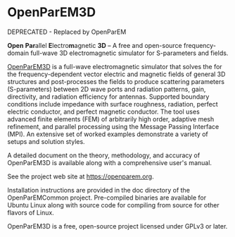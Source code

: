 # OpenParEM3D

DEPRECATED - Replaced by OpenParEM

**Open** **Par**allel **E**lectro**m**agnetic **3D** – A free and open-source frequency-domain full-wave 3D electromagnetic simulator for S-parameters and fields.

[OpenParEM3D](https://openparem.org) is a full-wave electromagnetic simulator that solves the for the frequency-dependent vector electric and magnetic fields of general 3D structures and post-processes the fields to produce scattering parameters (S-parameters) between 2D wave ports and radiation patterns, gain, directivity, and radiation efficiency for antennas. Supported boundary conditions include impedance with surface roughness, radiation, perfect electric conductor, and perfect magnetic conductor.  The tool uses advanced finite elements (FEM) of arbitrarily high order, adaptive mesh refinement, and parallel processing using the Message Passing Interface (MPI).  An extensive set of worked examples demonstrate a variety of setups and solution styles.

A detailed document on the theory, methodology, and accuracy of OpenParEM3D is available along with a comprehensive user's manual.

See the project web site at https://openparem.org.

Installation instructions are provided in the doc directory of the OpenParEMCommon project. Pre-compiled binaries are available for Ubuntu Linux along with source code for compiling from source for other flavors of Linux.

OpenParEM3D is a free, open-source project licensed under GPLv3 or later.
